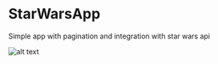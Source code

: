 # StarWarsApp
Simple app with pagination and integration with star wars api

![alt text](https://drive.google.com/file/d/1NxCJ1bT-AkbhzkM97hWS1ixtiNGMXSvs/view?usp=sharing)
